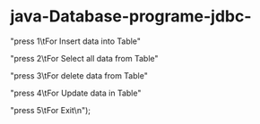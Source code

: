 # java-Database-programe-jdbc-

"press 1\tFor Insert data into Table"


"press 2\tFor Select all data from Table"


"press 3\tFor delete data from Table"


"press 4\tFor Update data in Table"


"press 5\tFor Exit\n");
